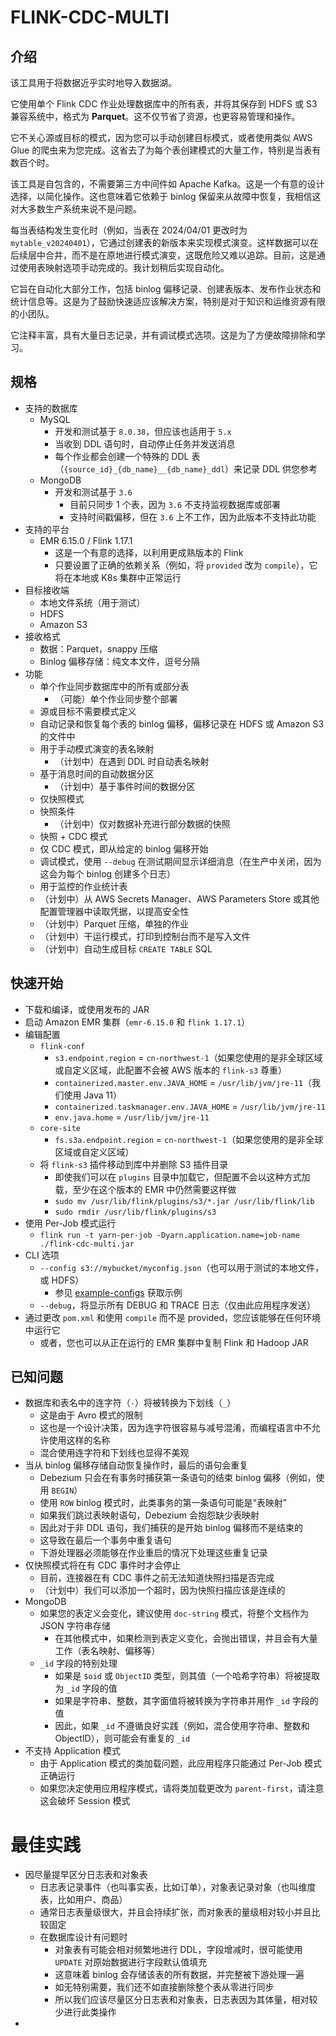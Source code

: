 # FLINK-CDC-MULTI

## 介绍

该工具用于将数据近乎实时地导入数据湖。

它使用单个 Flink CDC 作业处理数据库中的所有表，并将其保存到 HDFS 或 S3 兼容系统中，格式为 **Parquet**。这不仅节省了资源，也更容易管理和操作。

它不关心源或目标的模式，因为您可以手动创建目标模式，或者使用类似 AWS Glue 的爬虫来为您完成。这省去了为每个表创建模式的大量工作，特别是当表有数百个时。

该工具是自包含的，不需要第三方中间件如 Apache Kafka。这是一个有意的设计选择，以简化操作。这也意味着它依赖于 binlog 保留来从故障中恢复，我相信这对大多数生产系统来说不是问题。

每当表结构发生变化时（例如，当表在 2024/04/01 更改时为 `mytable_v20240401`），它通过创建表的新版本来实现模式演变。这样数据可以在后续层中合并，而不是在原地进行模式演变，这既危险又难以追踪。目前，这是通过使用表映射选项手动完成的。我计划稍后实现自动化。

它旨在自动化大部分工作，包括 binlog 偏移记录、创建表版本、发布作业状态和统计信息等。这是为了鼓励快速适应该解决方案，特别是对于知识和运维资源有限的小团队。

它注释丰富，具有大量日志记录，并有调试模式选项。这是为了方便故障排除和学习。

## 规格

- 支持的数据库
    - MySQL
        - 开发和测试基于 `8.0.38`，但应该也适用于 `5.x`
        - 当收到 DDL 语句时，自动停止任务并发送消息
        - 每个作业都会创建一个特殊的 DDL 表（`{source_id}_{db_name}__{db_name}_ddl`）来记录 DDL 供您参考
    - MongoDB
        - 开发和测试基于 `3.6`
            - 目前只同步 1 个表，因为 `3.6` 不支持监视数据库或部署
            - 支持时间戳偏移，但在 `3.6` 上不工作，因为此版本不支持此功能
- 支持的平台
    - EMR 6.15.0 / Flink 1.17.1
        - 这是一个有意的选择，以利用更成熟版本的 Flink
        - 只要设置了正确的依赖关系（例如，将 `provided` 改为 `compile`），它将在本地或 K8s 集群中正常运行
- 目标接收端
    - 本地文件系统（用于测试）
    - HDFS
    - Amazon S3
- 接收格式
    - 数据：Parquet，snappy 压缩
    - Binlog 偏移存储：纯文本文件，逗号分隔
- 功能
    - 单个作业同步数据库中的所有或部分表
        - （可能）单个作业同步整个部署
    - 源或目标不需要模式定义
    - 自动记录和恢复每个表的 binlog 偏移，偏移记录在 HDFS 或 Amazon S3 的文件中
    - 用于手动模式演变的表名映射
        - （计划中）在遇到 DDL 时自动表名映射
    - 基于消息时间的自动数据分区
        - （计划中）基于事件时间的数据分区
    - 仅快照模式
    - 快照条件
        - （计划中）仅对数据补充进行部分数据的快照
    - 快照 + CDC 模式
    - 仅 CDC 模式，即从给定的 binlog 偏移开始
    - 调试模式，使用 `--debug` 在测试期间显示详细消息（在生产中关闭，因为这会为每个 binlog 创建多个日志）
    - 用于监控的作业统计表
    - （计划中）从 AWS Secrets Manager、AWS Parameters Store 或其他配置管理器中读取凭据，以提高安全性
    - （计划中）Parquet 压缩，单独的作业
    - （计划中）干运行模式，打印到控制台而不是写入文件
    - （计划中）自动生成目标 `CREATE TABLE` SQL

## 快速开始

- 下载和编译，或使用发布的 JAR
- 启动 Amazon EMR 集群（`emr-6.15.0` 和 `flink 1.17.1`）
- 编辑配置
    - `flink-conf`
        - `s3.endpoint.region` = `cn-northwest-1`（如果您使用的是非全球区域或自定义区域，此配置不会被 AWS 版本的 `flink-s3` 尊重）
        - `containerized.master.env.JAVA_HOME` = `/usr/lib/jvm/jre-11`（我们使用 Java 11）
        - `containerized.taskmanager.env.JAVA_HOME` = `/usr/lib/jvm/jre-11`
        - `env.java.home` = `/usr/lib/jvm/jre-11`
    - `core-site`
        - `fs.s3a.endpoint.region` = `cn-northwest-1`（如果您使用的是非全球区域或自定义区域）
    - 将 `flink-s3` 插件移动到库中并删除 S3 插件目录
        - 即使我们可以在 `plugins` 目录中加载它，但配置不会以这种方式加载，至少在这个版本的 EMR 中仍然需要这样做
        - `sudo mv /usr/lib/flink/plugins/s3/*.jar /usr/lib/flink/lib`
        - `sudo rmdir /usr/lib/flink/plugins/s3`
- 使用 Per-Job 模式运行
    - `flink run -t yarn-per-job -Dyarn.application.name=job-name ./flink-cdc-multi.jar`
- CLI 选项
    - `--config s3://mybucket/myconfig.json`（也可以用于测试的本地文件，或 HDFS）
        - 参见 [example-configs](/src/resources/example-configs) 获取示例
    - `--debug`，将显示所有 DEBUG 和 TRACE 日志（仅由此应用程序发送）
- 通过更改 `pom.xml` 和使用 `compile` 而不是 provided，您应该能够在任何环境中运行它
    - 或者，您也可以从正在运行的 EMR 集群中复制 Flink 和 Hadoop JAR

## 已知问题

- 数据库和表名中的连字符（`-`）将被转换为下划线（`_`）
    - 这是由于 Avro 模式的限制
    - 这也是一个设计决策，因为连字符很容易与减号混淆，而编程语言中不允许使用这样的名称
    - 混合使用连字符和下划线也显得不美观
- 当从 binlog 偏移存储自动恢复操作时，最后的语句会重复
    - Debezium 只会在有事务时捕获第一条语句的结束 binlog 偏移（例如，使用 `BEGIN`）
    - 使用 `ROW` binlog 模式时，此类事务的第一条语句可能是“表映射”
    - 如果我们跳过表映射语句，Debezium 会抱怨缺少表映射
    - 因此对于非 DDL 语句，我们捕获的是开始 binlog 偏移而不是结束的
    - 这导致在最后一个事务中重复语句
    - 下游处理器必须能够在作业重启的情况下处理这些重复记录
- 仅快照模式将在有 CDC 事件时才会停止
    - 目前，连接器在有 CDC 事件之前无法知道快照扫描是否完成
    - （计划中）我们可以添加一个超时，因为快照扫描应该是连续的
- MongoDB
    - 如果您的表定义会变化，建议使用 `doc-string` 模式，将整个文档作为 JSON 字符串存储
        - 在其他模式中，如果检测到表定义变化，会抛出错误，并且会有大量工作（表名映射、偏移等）
    - `_id` 字段的特别处理
        - 如果是 `$oid` 或 `ObjectID` 类型，则其值（一个哈希字符串）将被提取为 `_id` 字段的值
        - 如果是字符串、整数，其字面值将被转换为字符串并用作 `_id` 字段的值
        - 因此，如果 `_id` 不遵循良好实践（例如，混合使用字符串、整数和 ObjectID），则可能会有重复的 `_id`
- 不支持 Application 模式
    - 由于 Application 模式的类加载问题，此应用程序只能通过 Per-Job 模式正确运行
    - 如果您决定使用应用程序模式，请将类加载更改为 `parent-first`，请注意这会破坏 Session 模式

# 最佳实践

- 因尽量提早区分日志表和对象表
  - 日志表记录事件（也叫事实表，比如订单），对象表记录对象（也叫维度表，比如用户、商品）
  - 通常日志表量级很大，并且会持续扩张，而对象表的量级相对较小并且比较固定
  - 在数据库设计有问题时
    - 对象表有可能会相对频繁地进行 DDL，字段增减时，很可能使用 `UPDATE` 对原始数据进行字段默认值填充
    - 这意味着 binlog 会存储该表的所有数据，并完整被下游处理一遍
    - 如无特别需要，我们还不如直接删除整个表从零进行同步
    - 所以我们应该尽量区分日志表和对象表，日志表因为其体量，相对较少进行此类操作
- 






